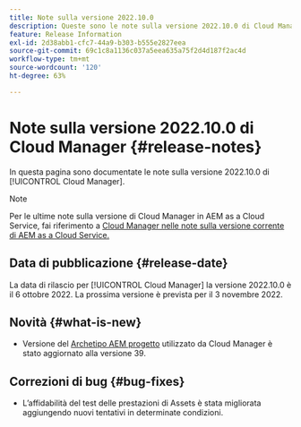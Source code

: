 ```yaml
---
title: Note sulla versione 2022.10.0
description: Queste sono le note sulla versione 2022.10.0 di Cloud Manager.
feature: Release Information
exl-id: 2d38abb1-cfc7-44a9-b303-b555e2827eea
source-git-commit: 69c1c8a1136c037a5eea635a75f2d4d187f2ac4d
workflow-type: tm+mt
source-wordcount: '120'
ht-degree: 63%

---
```



# Note sulla versione 2022.10.0 di Cloud Manager {#release-notes}

In questa pagina sono documentate le note sulla versione 2022.10.0 di [!UICONTROL Cloud Manager].

>[!NOTE]
>
>Per le ultime note sulla versione di Cloud Manager in AEM as a Cloud Service, fai riferimento a [Cloud Manager nelle note sulla versione corrente di AEM as a Cloud Service.](https://experienceleague.adobe.com/docs/experience-manager-cloud-service/content/implementing/using-cloud-manager/release-notes-cloud-manager/release-notes-cm-current.html?lang=it)

## Data di pubblicazione {#release-date}

La data di rilascio per [!UICONTROL Cloud Manager] la versione 2022.10.0 è il 6 ottobre 2022. La prossima versione è prevista per il 3 novembre 2022.

## Novità {#what-is-new}

* Versione del [Archetipo AEM progetto](https://experienceleague.adobe.com/docs/experience-manager-core-components/using/developing/archetype/overview.html?lang=it) utilizzato da Cloud Manager è stato aggiornato alla versione 39.

## Correzioni di bug {#bug-fixes}

* L’affidabilità del test delle prestazioni di Assets è stata migliorata aggiungendo nuovi tentativi in determinate condizioni.
